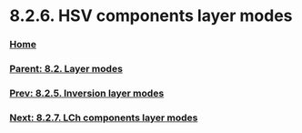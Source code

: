 # 8.2.6. HSV components layer modes

### [Home](./00-home.md)
### [Parent: 8.2. Layer modes](./08-02-00-layer-modes.md)
### [Prev: 8.2.5. Inversion layer modes](./08-02-05-inversion-layer-modes.md)
### [Next: 8.2.7. LCh components layer modes](./08-02-07-lch-components-layer-modes.md)
